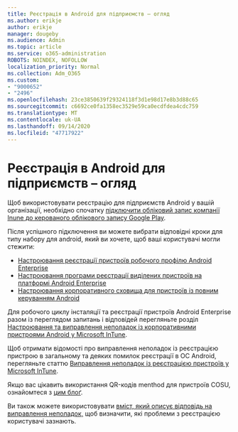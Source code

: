 ```yaml
---
title: Реєстрація в Android для підприємств – огляд
ms.author: erikje
author: erikje
manager: dougeby
ms.audience: Admin
ms.topic: article
ms.service: o365-administration
ROBOTS: NOINDEX, NOFOLLOW
localization_priority: Normal
ms.collection: Adm_O365
ms.custom:
- "9000652"
- "2496"
ms.openlocfilehash: 23ce3850639f29324118f3d1e98d17e8b3d88c65
ms.sourcegitcommit: c6692ce0fa1358ec3529e59ca0ecdfdea4cdc759
ms.translationtype: MT
ms.contentlocale: uk-UA
ms.lasthandoff: 09/14/2020
ms.locfileid: "47717922"
---
```

# <a name="android-enterprise-enrollment---overview"></a>Реєстрація в Android для підприємств – огляд

Щоб використовувати реєстрацію для підприємств Android у вашій організації, необхідно спочатку [підключити обліковий запис компанії Inune до керованого облікового запису Google Play](https://docs.microsoft.com/intune/enrollment/connect-intune-android-enterprise). 

Після успішного підключення ви можете вибрати відповідні кроки для типу набору для android, який ви хочете, щоб ваші користувачі могли стежити:

- [Настроювання реєстрації пристроїв робочого профілю Android Enterprise](https://docs.microsoft.com/intune/enrollment/android-work-profile-enroll)
- [Настроювання програми реєстрації виділених пристроїв на платформі Android Enterprise](https://docs.microsoft.com/intune/enrollment/android-kiosk-enroll)
- [Настроювання корпоративного сховища для пристроїв із повним керуванням Android](https://docs.microsoft.com/intune/enrollment/android-fully-managed-enroll)

Для робочого циклу інсталяції та реєстрації пристроїв Android Enterprise разом із переглядом запитань і відповідей перегляньте розділ [Настроювання та виправлення неполадок із корпоративними пристроями Android у Microsoft InTune](https://support.microsoft.com/help/4476974/configuring-and-troubleshooting-android-enterprise-devices-in-intune).

Щоб отримати відомості про виправлення неполадок із реєстрацією пристрою в загальному та деяких помилок реєстрації в ОС Android, перегляньте статтю [Виправлення неполадок із реєстрацією пристроїв у Microsoft InTune](https://docs.microsoft.com/intune/enrollment/troubleshoot-device-enrollment-in-intune).

Якщо вас цікавить використання QR-кодів menthod для пристроїв COSU, ознайомтеся з [цим блоґ](https://techcommunity.microsoft.com/t5/Intune-Customer-Success/COSU-Configuration-and-Enrollment-using-the-QR-code-enrollment/ba-p/280184).

Ви також можете використовувати [вміст, який описує відповідь на виправлення неполадок,](https://docs.microsoft.com/intune/fundamentals/help-desk-operators) щоб визначити, які проблеми з реєстрацією користувачі зазнають.